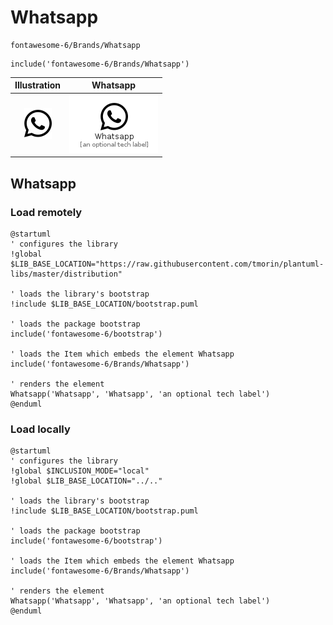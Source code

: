 # Whatsapp


```text
fontawesome-6/Brands/Whatsapp
```

```text
include('fontawesome-6/Brands/Whatsapp')
```



| Illustration | Whatsapp |
| :---: | :---: |
| ![illustration for Illustration](../../fontawesome-6/Brands/Whatsapp.png) | ![illustration for Whatsapp](../../fontawesome-6/Brands/Whatsapp.Local.png) |




## Whatsapp

### Load remotely
```plantuml
@startuml
' configures the library
!global $LIB_BASE_LOCATION="https://raw.githubusercontent.com/tmorin/plantuml-libs/master/distribution"

' loads the library's bootstrap
!include $LIB_BASE_LOCATION/bootstrap.puml

' loads the package bootstrap
include('fontawesome-6/bootstrap')

' loads the Item which embeds the element Whatsapp
include('fontawesome-6/Brands/Whatsapp')

' renders the element
Whatsapp('Whatsapp', 'Whatsapp', 'an optional tech label')
@enduml
```

### Load locally
```plantuml
@startuml
' configures the library
!global $INCLUSION_MODE="local"
!global $LIB_BASE_LOCATION="../.."

' loads the library's bootstrap
!include $LIB_BASE_LOCATION/bootstrap.puml

' loads the package bootstrap
include('fontawesome-6/bootstrap')

' loads the Item which embeds the element Whatsapp
include('fontawesome-6/Brands/Whatsapp')

' renders the element
Whatsapp('Whatsapp', 'Whatsapp', 'an optional tech label')
@enduml
```

